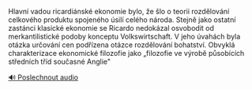 
Hlavní vadou ricardiánské ekonomie bylo, že šlo o teorii rozdělování celkového produktu spojeného úsilí celého národa. Stejně jako ostatní zastánci klasické ekonomie se Ricardo nedokázal osvobodit od merkantilistické podoby konceptu Volkswirtschaft. V jeho úvahách byla otázka určování cen podřízena otázce rozdělování bohatství. Obvyklá charakterizace ekonomické filozofie jako „filozofie ve výrobě působících středních tříd současné Anglie"

[🔊 Poslechnout audio](/data/7-paragraphs/audio/chapter_116/para_001-Hlavn-vadou-ricardinsk-ekonomie-bylo-e-lo-o.mp3)
